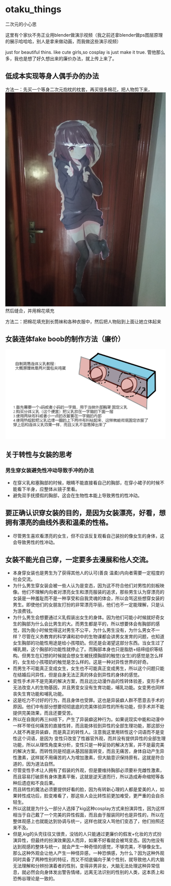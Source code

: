 # otaku_things
二次元的小心思

这里有个家伙不务正业用blender做演示视频（我之前还拿blender做ps图层原理的展示哈哈哈，别人是拿来做动画，而我做这些演示视频）

just for beautiful thins.
like cute girls,so cosplay is just make it true.
管他那么多，我也是想了好久想出来的廉价办法，就上传上来了。
## 低成本实现等身人偶手办的办法
方法一：先买一个等身二次元抱枕的枕套，再买很多棉花，把人物剪下来，
<img src="IMG_20220130_093107.jpg">
然后缝合，并用棉花填充

方法二：把棉花填充到长筒袜和各种衣服中，然后把人物贴到上面让她立体起来

## 女装连体fake boob的制作方法（廉价）
<img src="fake boob.png">

## 关于转性与女装的思考
### 男生穿女装避免性冲动导致手冲的办法
* 在穿义乳和塞胸部的时候，眼睛不能直接看自己的胸部，在穿小裙子的时候不能看下半身，应整体从镜子里看。
* 避免双手抚摸假的胸部，这会在生物性本能上导致男性的性冲动。

## 要正确认识穿女装的目的，是因为女装漂亮，好看，想拥有漂亮的曲线外表和温柔的性格。
* 尽管男生喜欢看漂亮的女生，但不应该反复观看自己装扮的像女生的身体，这会导致男性的性冲动。
## 女装不能光自己穿，一定要多去漫展和他人交流。
* 本身穿女装也是男生为了获得其他人的认可(善良 温柔)内向者需要一定程度的社会交流。
* 为什么男生穿女装会被一些人认为是变态，因为这不符合他们对男性的刻板映像。他们不理解内向者对漂亮女生和漂亮服装的追求，那些男生认为穿漂亮的女装是一种羞耻而不是一种享受和自我灵魂的体会，所以会骂这些想穿女装的男生。即使他们的女朋友打扮的非常漂亮华丽，他们也不一定能理解，只是认为浪费钱。
* 为什么男生会想要通过义乳假装出女生的身体。因为他们可能小时候就好奇女生的胸部为什么会比男生的大。而男生都是平的，所以想要体会有胸部的感觉，因为我小时候觉得这对男生不公平，为什么男生没有，为什么男女不一样？尽管在义务教育的科学课和初中的生物课都会讲男女发育的问题，也知道女生胸部的功能性用途是给小孩喂奶。但还是会渴望这部分东西。当女生过了哺乳期，这个胸部的功能性就停止了。而胸部本身也只是脂肪+结缔组织等结构。但男生在幻想的时候就会想女生被抚摸胸部的触觉(女生)的感觉是怎么样的，女生给小孩喂奶的触觉是怎么样的。这是一种对异性世界的好奇。
* 而男生不可能真正变成女生，女生也不可能真正变成男生，所以这个问题只能在结婚后问异性，但是自身无法正真的体会到异性的身体的感觉。
* 变性手术并不是完美的解决方案，而且远比动漫作品的性转体验差，变形手术无法改变人的生物基因，并且男变女没有生育功能，哺乳功能。女变男也同样丧失生育功能和哺乳功能。
*  这是吃力不讨好的行为，而且身体也受罪。这也是异装癖人群不愿意去手术的原因。他们中有部分想要彻彻底底的完美体验异性的所有功能，但手术并不能提供完美效果，而且还要受苦。
*  所以在自我的再三纠结下，产生了异装癖这种行为。如果说现实中能和动漫中一样不带任何痛苦的直接性转，而且能体验到异性的全部生理功能，那这部分人就不再是异装癖，而是真正的转性人。注意我这里用转性这个词语而不是变性这个词语，是因为
变性只改变了性器官外观，而并没有提供异性的全部生理功能，所以从理性角度来分析，变性只是一种妥协的解决方案，并不是最完美的解决方案。而转性则是彻底从基因层面转变，而且无痛苦，身体自动产生异性激素，这样就不用痛苦的人为增加激素，但大脑意识保持原有。这就是符合道的，因为道法自然。
* 尽管变性手术让人拥有了假装的外观，但是要维持胸部必须要补充雌性激素，而且容易打破原有身体激素平衡，这就是逆天道而行，所以造成寿命缩短等各种后遗症和不良后果。
*  而且转性的魔法必须要提供好看的脸，因为有转新心理的人都是爱美的人，如果转性成功后，脸变难看了，那这些人会比转性前更加难受，更严重的会自杀轻生。
*  所以这就是为什么一部分人选择了kig这种cosplay方式来扮演异性，因为这样相当于自己戴了一个完美的异性假面，而且由于服装同时也是异性的，所以在整体观感上也就能达到协调与统一，这样也就没人骂他们变态了，他们拍照还来不及。
* 但是,kig的头壳往往又很贵，没钱的人只能通过更廉价的假发+化妆的方式扮演异性，但最终的扮演效果因人而异，如果不好看就会被骂变态。因为他没有达到观感的整体与统一，就会产生一种奇怪的感觉，不够完美，不够像女生。那么这种外观会让他人产生一种怪异感，一种恐惧感，为什么？因为这种外观同时具备了两种性别的特征，而又不彻底偏向于某个性别，就导致他人的大脑无法理解和分辨扮演着者的性别，变得非男非女，大脑无法处理这种异常信息，就必然会向身体发出警告情绪，远离无法识别的性别的人类，这本质上和恐怖谷理论是一致的。
